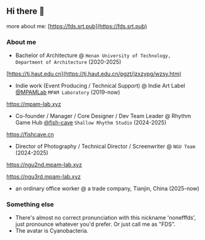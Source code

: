 ## Hi there 👋

more about me: [https://fds.srt.pub](https://fds.srt.pub)

### About me

- Bachelor of Architecture @ `Henan University of Technology, Department of Architecture` (2020-2025)

[https://tj.haut.edu.cn](https://tj.haut.edu.cn/pgzt/jzxzypg/wzsy.htm)

- Indie work (Event Producing / Technical Support) @ Indie Art Label [@MPAMLab](https://github.com/mpamlab) `MPAM Laboratory` (2019-now)

https://mpam-lab.xyz

- Co-founder / Manager / Core Designer / Dev Team Leader @ Rhythm Game Hub [@fish-cave](https://github.com/fish-cave) `Shallow Rhythm Studio` (2024-2025)

https://fishcave.cn

- Director of Photography / Technical Director / Screenwriter @ `NGU Team` (2024-2025)

https://ngu2nd.mpam-lab.xyz

https://ngu3rd.mpam-lab.xyz

- an ordinary office worker @ a trade company, Tianjin, China (2025-now)

### Something else

- There's almost no correct pronunciation with this nickname 'nonefffds', just pronounce whatever you'd prefer. Or just call me as "FDS".
- The avatar is Cyanobacteria.
